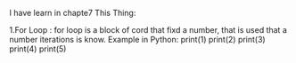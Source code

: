 I have learn in chapte7 This Thing:


1.For Loop :
for loop is a block of cord that fixd a number, that is used that a number iterations is know.
Example in Python:
print(1)
print(2)
print(3)
print(4)
print(5)

    
